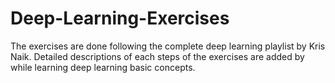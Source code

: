 # Deep-Learning-Exercises
The exercises are done following the complete deep learning playlist by Kris Naik. Detailed descriptions of each steps of the exercises are added by while learning deep learning basic concepts.

